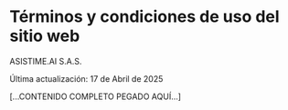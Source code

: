 # Términos y condiciones de uso del sitio web

ASISTIME.AI S.A.S.

Última actualización: 17 de Abril de 2025

[...CONTENIDO COMPLETO PEGADO AQUÍ...]
